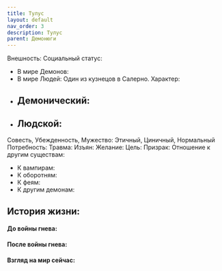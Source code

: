 ```yaml
---
title: Тулус
layout: default
nav_order: 3
description: Тулус
parent: Демонюги
---
```


Внешность: 
Социальный статус: 
- В мире Демонов: 
- В мире Людей: Один из кузнецов в Салерно.
Характер: 
- Демонический: 
	- 
- Людской: 
	- 
Совесть, Убежденность, Мужество: Этичный, Циничный, Нормальный
Потребность: 
Травма: 
Изъян: 
Желание: 
Цель: 
Призрак: 
Отношение к другим существам:
- К вампирам: 
- К оборотням: 
- К феям: 
- К другим демонам: 
## История жизни:

#### До войны гнева:
#### После войны гнева:

#### Взгляд на мир сейчас:
